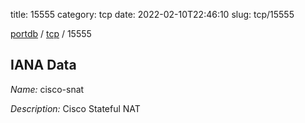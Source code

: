title: 15555
category: tcp
date: 2022-02-10T22:46:10
slug: tcp/15555

[portdb](/) / [tcp](/category/tcp.html) / 15555


## IANA Data

_Name:_ cisco-snat

_Description:_ Cisco Stateful NAT

